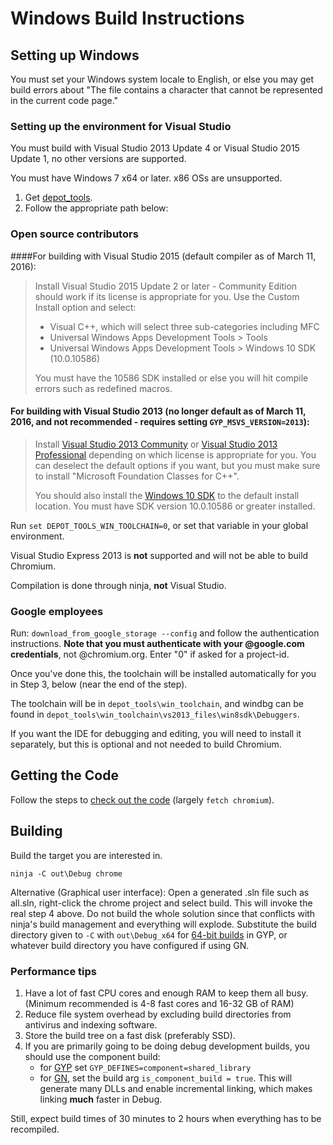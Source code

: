 # Windows Build Instructions

## Setting up Windows

You must set your Windows system locale to English, or else you may get
build errors about "The file contains a character that cannot be
represented in the current code page."

### Setting up the environment for Visual Studio

You must build with Visual Studio 2013 Update 4 or Visual Studio 2015
Update 1, no other versions are supported.

You must have Windows 7 x64 or later. x86 OSs are unsupported.

1.  Get
[depot\_tools](http://commondatastorage.googleapis.com/chrome-infra-docs/flat/depot_tools/docs/html/depot_tools_tutorial.html#_setting_up).
2.  Follow the appropriate path below:

### Open source contributors

####For building with Visual Studio 2015 (default compiler as of March 11, 2016):

> Install Visual Studio 2015 Update 2 or later - Community Edition
> should work if its license is appropriate for you. Use the Custom Install option
> and select:
> 
> - Visual C++, which will select three sub-categories including MFC
> - Universal Windows Apps Development Tools > Tools
> - Universal Windows Apps Development Tools > Windows 10 SDK (10.0.10586)
> 
> You must have the 10586 SDK installed or else you will hit compile errors such
> as redefined macros.

#### For building with Visual Studio 2013 (no longer default as of March 11, 2016, and not recommended - requires setting `GYP_MSVS_VERSION=2013`):

> Install [Visual Studio 2013
> Community](http://www.visualstudio.com/products/visual-studio-community-vs)
> or [Visual Studio 2013
> Professional](http://www.visualstudio.com/products/visual-studio-professional-with-msdn-vs)
> depending on which license is appropriate for you. You can deselect
> the default options if you want, but you must make sure to install
> "Microsoft Foundation Classes for C++".
> 
> You should also install the [Windows 10
> SDK](https://dev.windows.com/en-us/downloads/windows-10-sdk) to the
> default install location. You must have SDK version 10.0.10586 or
> greater installed.

Run `set DEPOT_TOOLS_WIN_TOOLCHAIN=0`, or set that variable in your
global environment.

Visual Studio Express 2013 is **not** supported and will not be able to
build Chromium.

Compilation is done through ninja, **not** Visual Studio.

### Google employees

Run: `download_from_google_storage --config` and follow the
authentication instructions. **Note that you must authenticate with your
@google.com credentials**, not @chromium.org. Enter "0" if asked for a
project-id.

Once you've done this, the toolchain will be installed automatically for
you in Step 3, below (near the end of the step).

The toolchain will be in `depot_tools\win_toolchain`, and windbg can be
found in `depot_tools\win_toolchain\vs2013_files\win8sdk\Debuggers`.

If you want the IDE for debugging and editing, you will need to install
it separately, but this is optional and not needed to build Chromium.

## Getting the Code

Follow the steps to [check out the
code](https://www.chromium.org/developers/how-tos/get-the-code) (largely
`fetch chromium`).

## Building

Build the target you are interested in.

```shell
ninja -C out\Debug chrome
```

Alternative (Graphical user interface): Open a generated .sln
file such as all.sln, right-click the chrome project and select build.
This will invoke the real step 4 above. Do not build the whole solution
since that conflicts with ninja's build management and everything will
explode.
Substitute the build directory given to `-C` with `out\Debug_x64` for
[64-bit
builds](https://www.chromium.org/developers/design-documents/64-bit-support)
in GYP, or whatever build directory you have configured if using GN.

### Performance tips

1.  Have a lot of fast CPU cores and enough RAM to keep them all busy.
    (Minimum recommended is 4-8 fast cores and 16-32 GB of RAM)
2.  Reduce file system overhead by excluding build directories from
    antivirus and indexing software.
3.  Store the build tree on a fast disk (preferably SSD).
4.  If you are primarily going to be doing debug development builds, you
    should use the component build:
    - for [GYP](https://www.chromium.org/developers/gyp-environment-variables)
      set `GYP_DEFINES=component=shared_library`
    - for [GN](https://www.chromium.org/developers/gn-build-configuration),
      set the build arg `is_component_build = true`.
    This will generate many DLLs and enable incremental linking, which makes
    linking **much** faster in Debug.

Still, expect build times of 30 minutes to 2 hours when everything has to
be recompiled.
